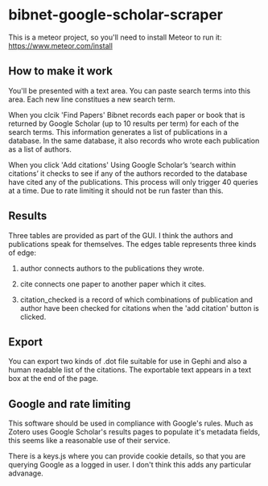 # bibnet-google-scholar-scraper

This is a meteor project, so you'll need to install Meteor to run it: 
https://www.meteor.com/install

## How to make it work 
You'll be presented with a text area. You can paste search terms into this area. Each new line constitues a new search term. 

When you clcik 'Find Papers' Bibnet records each paper or book that is returned by Google Scholar (up to 10 results per term) for each of the search terms. This information generates a list of publications in a database. In the same database, it also records who wrote each publication as a list of authors.

When you click 'Add citations' Using Google Scholar’s ‘search within citations’ it checks to see if any of the authors recorded to the database have cited any of the publications. This process will only trigger 40 queries at a time. 
Due to rate limiting it should not be run faster than this. 

## Results
Three tables are provided as part of the GUI. I think the authors and publications speak for themselves. The edges table represents three 
kinds of edge: 

1. author connects authors to the publications they wrote.  

2. cite connects one paper to another paper which it cites.

3. citation_checked is a record of which combinations of publication and author have been checked for citations when the 'add citation' button is clicked. 

## Export 
You can export two kinds of .dot file suitable for use in Gephi and also a human readable list of the citations. 
The exportable text appears in a text box at the end of the page.

## Google and rate limiting 
This software should be used in compliance with Google's rules. Much as Zotero uses Google Scholar's results pages to populate 
it's metadata fields, this seems like a reasonable use of their service. 

There is a keys.js where you can provide cookie details, so that you are querying Google as a logged in user. I don't think this adds any particular advanage. 

